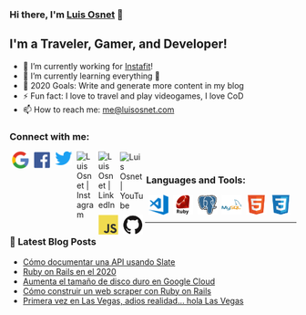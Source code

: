### Hi there, I'm  [Luis Osnet](https://luisosnet.com) 👋
## I'm a Traveler, Gamer, and Developer!

- 🔭 I’m currently working for [Instafit](https://instafit.com)!
- 🌱 I’m currently learning everything 🤣
- 🥅 2020 Goals: Write and generate more content in my blog
- ⚡ Fun fact: I love to travel and play videogames, I love CoD
- 📫 How to reach me: me@luisosnet.com



### Connect with me:

[<img align="left" alt="https://luisosnet.com" width="30px" style="margin: 0 4px"  src="https://raw.githubusercontent.com/devicons/devicon/master/icons/google/google-original.svg" />](https://luisosnet.com/)

[<img align="left" alt="Luis Osnet | Facebook" width="30px" style="margin: 0 4px"  src="https://raw.githubusercontent.com/devicons/devicon/master/icons/facebook/facebook-original.svg" />](https://www.facebook.com/luisosnet)

[<img align="left" alt="Luis Osnet | Twitter" width="30px" style="margin: 0 4px"  src="https://raw.githubusercontent.com/devicons/devicon/master/icons/twitter/twitter-original.svg" />](https://twitter.com/LuisOsnet)

[<img align="left" alt="Luis Osnet | Instagram" width="30px" style="margin: 0 4px"  src="https://seeklogo.com/images/I/instagram-new-2016-logo-D9D42A0AD4-seeklogo.com.png" />](https://www.instagram.com/luis.osnet/)

[<img align="left" alt="Luis Osnet | LinkedIn" width="30px" style="margin: 0 4px"  src="https://seeklogo.com/images/L/linkedin-icon-logo-FBADE03110-seeklogo.com.png" />](https://www.linkedin.com/in/luisosnet/)

[<img align="left" alt="Luis Osnet | YouTube" width="42px" style="margin: 1px 4px"  src="https://seeklogo.com/images/Y/youtube-icon-logo-521820CDD7-seeklogo.com.png" />](https://www.youtube.com/channel/UCu2seQbq1ebMhGlMTtW1oDQ)

<br />

### Languages and Tools:

[<img align="left" alt="Visual Studio Code" width="35px" style="margin: 0 4px"  src="https://raw.githubusercontent.com/github/explore/80688e429a7d4ef2fca1e82350fe8e3517d3494d/topics/visual-studio-code/visual-studio-code.png" />](https://luisosnet.com/blog/)

[<img align="left" alt="Ruby on Rails" width="35px" style="margin: 0 4px" src="https://raw.githubusercontent.com/devicons/devicon/master/icons/ruby/ruby-original-wordmark.svg" />](https://luisosnet.com/blog/)

[<img align="left" alt="PostgreSQL" width="35px" style="margin: 0 4px" src="https://raw.githubusercontent.com/devicons/devicon/master/icons/postgresql/postgresql-original.svg" />](https://luisosnet.com/blog/)

[<img align="left" alt="MySQL" width="35px" style="margin: 0 4px" src="https://raw.githubusercontent.com/devicons/devicon/master/icons/mysql/mysql-original-wordmark.svg" />](https://luisosnet.com/blog/)

[<img align="left" alt="HTML5" width="35px" style="margin: 0 4px" src="https://raw.githubusercontent.com/devicons/devicon/master/icons/html5/html5-original.svg" />](https://luisosnet.com/blog/)

[<img align="left" alt="CSS3" width="35px" style="margin: 0 4px" src="https://raw.githubusercontent.com/devicons/devicon/master/icons/css3/css3-original.svg" />](https://luisosnet.com/blog/)

[<img align="left" alt="JavaScript" width="35px" style="margin: 0 4px" src="https://raw.githubusercontent.com/devicons/devicon/master/icons/javascript/javascript-original.svg" />](https://luisosnet.com/blog/)

[<img align="left" alt="GitHub" width="35px" style="margin: 0 4px" src="https://raw.githubusercontent.com/devicons/devicon/master/icons/github/github-original.svg" />](https://luisosnet.com/blog/)

<br />
<br />

---

### 📕 Latest Blog Posts
<!-- BLOG-POST-LIST:START -->
- [Cómo documentar una API usando Slate](https://luisosnet.com/como-documentar-una-api-usando-slate/)
- [Ruby on Rails en el 2020](https://luisosnet.com/ruby-on-rails-en-el-2020/)
- [Aumenta el tamaño de disco duro en Google Cloud](https://luisosnet.com/como-aumentar-el-tamano-de-disco-duro-en-google-cloud/)
- [Cómo construir un web scraper con Ruby on Rails](https://luisosnet.com/como-construir-un-web-scraper-con-ruby-on-rails/)
- [Primera vez en Las Vegas, adios realidad… hola Las Vegas](https://luisosnet.com/primera-vez-en-las-vegas/)
<!-- BLOG-POST-LIST:END -->
